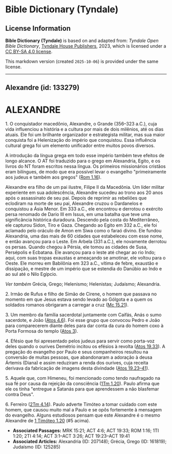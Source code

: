# Bible Dictionary (Tyndale)

## License Information

**Bible Dictionary (Tyndale)** is based on and adapted from: _Tyndale Open Bible Dictionary_, [Tyndale House Publishers](https://tyndaleopenresources.com/), 2023, which is licensed under a [CC BY-SA 4.0 license](https://creativecommons.org/licenses/by-sa/4.0/legalcode.en).

This markdown version (created `2025-10-06`) is provided under the same license.



--------------------------------

## Alexandre (id: 133279)

ALEXANDRE
=========

1\. O conquistador macedônio, Alexandre, o Grande (356–323 a.C.), cuja vida influenciou a história e a cultura por mais de dois milênios, até os dias atuais. Ele foi um brilhante organizador e estrategista militar, mas sua maior conquista foi a Helenização do império que conquistou. Essa influência cultural grega foi um elemento unificador entre muitos povos diversos.

A introdução da língua grega em todo esse império também teve efeitos de longo alcance. O AT foi traduzido para o grego em Alexandria, Egito, e os livros do NT foram escritos nessa língua. Os primeiros missionários cristãos eram bilíngues, de modo que era possível levar o evangelho "primeiramente aos judeus e também aos gregos" ([Rom 1\.16](https://ref.ly/Rom1:16)).

Alexandre era filho de um pai ilustre, Filipe II da Macedônia. Um líder militar experiente em sua adolescência, Alexandre sucedeu ao trono aos 20 anos após o assassinato de seu pai. Depois de reprimir as rebeliões que eclodiram na morte de seu pai, Alexandre cruzou o Dardanelos e conquistou a Ásia Menor. Em 333 a.C., ele encontrou e derrotou o exército persa renomado de Dario III em Issus, em uma batalha que teve uma significância histórica duradoura. Descendo pela costa do Mediterrâneo, ele capturou Sidon, Tiro e Gaza. Chegando ao Egito em 332 a.C., ele foi aclamado pelo oráculo de Amon em Siwa como o faraó divino. Ele fundou Alexandria, uma das mais de 60 cidades que estabeleceu com esse nome, e então avançou para o Leste. Em Arbela (331 a.C.), ele novamente derrotou os persas. Quando chegou à Pérsia, ele tomou as cidades de Susa, Persépolis e Ecbatana. Ele avançou para o leste até chegar ao rio Indo; aqui, com suas tropas exaustas e ameaçando se amotinar, ele voltou para o Oeste. Ele morreu em Babilônia em 323 a.C., vítima de febre, exaustão e dissipação, e mestre de um império que se estendia do Danúbio ao Indo e ao sul até o Nilo Egípcio.

*Ver também* Grécia, Grego; Helenismo; Helenistas; Judaísmo; Alexandria.

2\. Irmão de Rufus e filho de Simão de Cirene, o homem que passava no momento em que Jesus estava sendo levado ao Gólgota e a quem os soldados romanos obrigaram a carregar a cruz ([Mc 15\.21](https://ref.ly/Mark15:21)).

3\. Um membro da família sacerdotal juntamente com Caifás, Anás o sumo sacerdote, e João ([Atos 4\.6](https://ref.ly/Acts4:6)). Foi esse grupo que convocou Pedro e João para comparecerem diante deles para dar conta da cura do homem coxo à Porta Formosa do templo ([Atos 3](https://ref.ly/Acts3:1-Acts3:26)).

4\. Efésio que foi apresentado pelos judeus para servir como porta\-voz deles quando o ourives Demétrio incitou os efésios à revolta ([Atos 19\.33](https://ref.ly/Acts19:33)). A pregação do evangelho por Paulo e seus companheiros resultou na conversão de muitas pessoas, que abandonaram a adoração à deusa Ártemis (Diana) e assim reduziram a renda dos ourives, cuja receita derivava da fabricação de imagens desta divindade ([Atos 19\.23–41](https://ref.ly/Acts19:23-Acts19:41)).

5\. Aquele que, com Himeneu, foi mencionado como tendo naufragado na sua fé por causa da rejeição da consciência ([1Tm 1\.20](https://ref.ly/1Tim1:20)). Paulo afirma que ele os tinha "entregue a Satanás para que aprendessem a não blasfemar contra Deus".

6\. Ferreiro ([2Tm 4\.14](https://ref.ly/2Tim4:14)). Paulo adverte Timóteo a tomar cuidado com este homem, que causou muito mal a Paulo e se opôs fortemente à mensagem do evangelho. Alguns estudiosos pensam que este Alexandre é o mesmo Alexandre de [1 Timóteo 1\.20](https://ref.ly/1Tim1:20) (\#5 acima).

* **Associated Passages:** MRK 15:21; ACT 4:6; ACT 19:33; ROM 1:16; 1TI 1:20; 2TI 4:14; ACT 3:1–ACT 3:26; ACT 19:23–ACT 19:41
* **Associated Articles:** Alexandria (ID: 207148); Grécia, Grego (ID: 161819); Judaísmo (ID: 125285)


